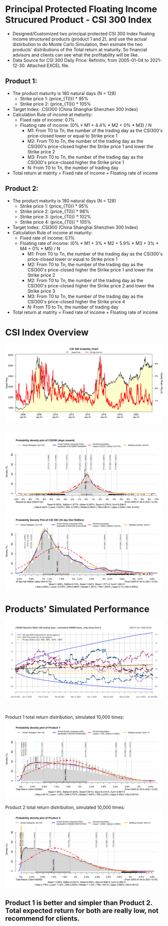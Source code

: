 # Principal Protected Floating Income Strucured Product - CSI 300 Index 
- Designed/Customized two principal protected CSI 300 Index floating income structured products (product 1 and 2), and use the actual distirbution to do Monte Carlo Simulation, then esimate the two products' distributions of the Total return at maturity. So financial advisors and clients can see what the profitability will be like. 
- Data Source for CSI 300 Daily Price: Refinitiv, from 2005-01-04 to 2021-12-30. Attached EXCEL file.

## Product 1: 
- The product maturity is 180 natural days (N = 128) 
	- Strike price 1: (price_{T0}) * 95%
	- Strike price 2: (price_{T0}) * 105%
- Target Index: .CSI300 (China Shanghai Shenzhen 300 Index)
- Calculation Rule of income at maturity: 
	- Fixed rate of income: 0.1%
	- Floating rate of income: (0% * M1 + 4.4% * M2 + 0% * M3) / N
		- M1: From T0 to Tn, the number of the trading day as the CSI300's price-closed lower or equal to Strike price 1
		- M2: From T0 to Tn, the number of the trading day as the CSI300's price-closed higher the Strike price 1 and lower the Strike price 2
		- M3: From T0 to Tn, the number of the trading day as the CSI300's price-closed higher the  Strike price 1
		- N: From T0 to Tn, the number of trading day
- Total return at matrity = Fixed rate of income + Floating rate of income
    
## Product 2: 
- The product maturity is 180 natural days (N = 128) 
	- Strike price 1: (price_{T0}) * 95%
	- Strike price 2: (price_{T0}) * 98%
	- Strike price 3: (price_{T0}) * 102%
	- Strike price 4: (price_{T0}) * 105%
- Target Index: .CSI300 (China Shanghai Shenzhen 300 Index)
- Calculation Rule of income at maturity: 
	- Fixed rate of income: 0.1%
	- Floating rate of income: (0% * M1 + 3% * M2 + 5.9% * M3 + 3% * M4 + 0% * M5) / N
		- M1: From T0 to Tn, the number of the trading day as the CSI300's price-closed lower or equal to Strike price 1
		- M2: From T0 to Tn, the number of the trading day as the CSI300's price-closed higher the  Strike price 1 and lower the Strike price 2
		- M2: From T0 to Tn, the number of the trading day as the CSI300's price-closed higher the  Strike price 2 and lower the Strike price 3
		- M3: From T0 to Tn, the number of the trading day as the CSI300's price-closed higher the  Strike price 4
		- N: From T0 to Tn, the number of trading day
- Total return at matrity = Fixed rate of income + Floating rate of income
      
# CSI Index Overview 
![alt text](https://github.com/tomZpeng/CSI300-Index-Floating-Income-Structured-Product/blob/main/Pictures/CSI300_hist2.png?raw=ture) 
## 

![alt text](https://github.com/tomZpeng/CSI300-Index-Floating-Income-Structured-Product/blob/main/Pictures/CSI300_return_dist2.png?raw=ture)
![alt text](https://github.com/tomZpeng/CSI300-Index-Floating-Income-Structured-Product/blob/main/Pictures/CSI300_return_vol_dist2.png?raw=ture)

## 
# Products' Simulated Performance 
![alt text](https://github.com/tomZpeng/CSI300-Index-Floating-Income-Structured-Product/blob/main/Pictures/CSI300_random_walk12.png?raw=ture)

## 

<br /> Product 1 total return distribution, simulated 10,000 times: 
![alt text](https://github.com/tomZpeng/CSI300-Index-Floating-Income-Structured-Product/blob/main/Pictures/product1_12.png?raw=ture)
<br />
<br /> Product 2 total return distribution, simulated 10,000 times: 
![alt text](https://github.com/tomZpeng/CSI300-Index-Floating-Income-Structured-Product/blob/main/Pictures/product2_12.png?raw=ture)

## Product 1 is better and simpler than Product 2. Total expected return for both are really low, not recommend for clients.
